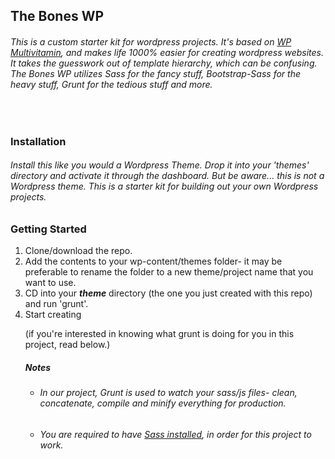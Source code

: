 <h2>The Bones WP</h2>

<h6>This is a custom starter kit for wordpress projects. It's based on <a href="https://github.com/stefanerickson/wp-multivitamin" target="_blank">WP Multivitamin</a>, and makes life 1000% easier for creating wordpress websites. It takes the guesswork out of template hierarchy, which can be confusing. The Bones WP utilizes Sass for the fancy stuff, Bootstrap-Sass for the heavy stuff, Grunt for the tedious stuff and more.</h6>

<br>
<h3>Installation</h3>
<h6>Install this like you would a Wordpress Theme. Drop it into your 'themes' directory and activate it through the dashboard. But be aware... this is <em>not</em> a Wordpress theme. This is a starter kit for building out your own Wordpress projects.</h6>


<h3>Getting Started</h3>
<ol>
  <li>Clone/download the repo.</li>
  <li>Add the contents to your wp-content/themes folder- it may be preferable to rename the folder to a new theme/project name that you want to use.</li>
  <li>CD into your <strong><em>theme</em></strong> directory (the one you just created with this repo) and run 'grunt'.</li>
  <li>Start creating</li>
  <p>(if you're interested in knowing what grunt is doing for you in this project, read below.)</p>


<h5>Notes</h5>
<ul>
<li><h6>In our project, Grunt is used to watch your sass/js files- clean, concatenate, compile and minify everything for production.</h6></li>
<li><h6>You are required to have <a href="http://thesassway.com/beginner/getting-started-with-sass-and-compass" target="_blank">Sass installed</a>, in order for this project to work.</h6></li>
</ul>
